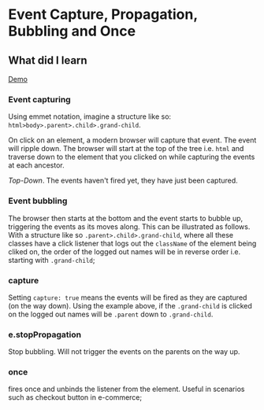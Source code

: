 # Event Capture, Propagation, Bubbling and Once

## What did I learn

[Demo](https://eowino.github.io/JS30/EventCapturePropagationBubblingAndOnce/)

### Event capturing
Using emmet notation, imagine a structure like so: `html>body>.parent>.child>.grand-child`.

On click on an element, a modern browser will capture that event. The event will ripple down.
The browser will start at the top of the tree i.e. `html` and traverse down to the element that you clicked on while capturing the
events at each ancestor.

*Top-Down*. The events haven't fired yet, they have just been captured.

### Event bubbling
The browser then starts at the bottom and the event starts to bubble up, triggering the events as its moves along. 
This can be illustrated as follows. With a structure like so `.parent>.child>.grand-child`, where all these classes have a click listener
that logs out the `className` of the element being cliked on, the order of the logged out names will be in reverse order i.e. starting
with `.grand-child`; 

### capture
Setting `capture: true` means the events will be fired as they are captured (on the way down). 
Using the example above, if the `.grand-child` is clicked on the logged out names will be `.parent` down to `.grand-child`.

### e.stopPropagation
Stop bubbling. Will not trigger the events on the parents on the way up.

### once
fires once and unbinds the listener from the element. Useful in scenarios such as checkout button in e-commerce;